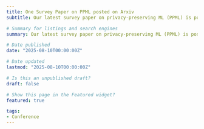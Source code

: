```yaml
---
title: One Survey Paper on PPML posted on Arxiv
subtitle: Our latest survey paper on privacy-preserving ML (PPML) is posted on Arxiv. The paper summarizes the recent progress on efficient PPML across algorithm, protocol, and system levels. The title of our paper is "Towards Efficient Privacy-Preserving Machine Learning&#58 A Systematic Review from Protocol, Model, and System Perspectives". We also prepare a Github repo to continue tracking all the relevant papers in the field "https&#58//github.com/PKU-SEC-Lab/Awesome-PPML-Papers".

# Summary for listings and search engines
summary: Our latest survey paper on privacy-preserving ML (PPML) is posted on Arxiv. The paper summarizes the recent progress on efficient PPML across algorithm, protocol, and system levels. The title of our paper is "Towards Efficient Privacy-Preserving Machine Learning&#58 A Systematic Review from Protocol, Model, and System Perspectives". We also prepare a Github repo to continue tracking all the relevant papers in the field "https&#58//github.com/PKU-SEC-Lab/Awesome-PPML-Papers".

# Date published
date: "2025-08-10T00:00:00Z"

# Date updated
lastmod: "2025-08-10T00:00:00Z"

# Is this an unpublished draft?
draft: false

# Show this page in the Featured widget?
featured: true

tags:
- Conference
---
```


